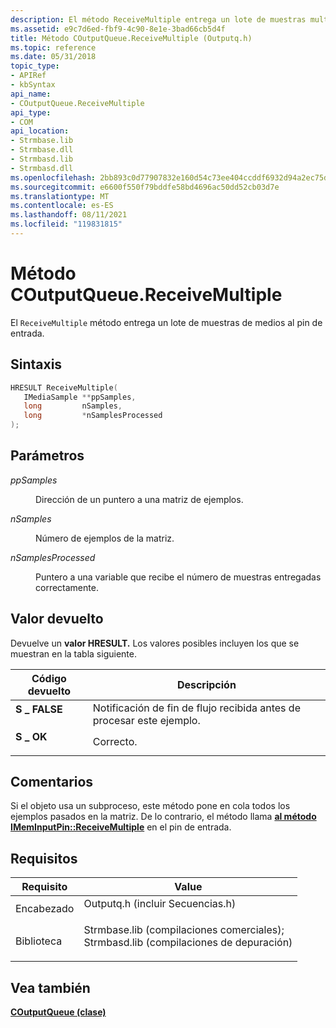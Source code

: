```yaml
---
description: El método ReceiveMultiple entrega un lote de muestras multimedia al pin de entrada.
ms.assetid: e9c7d6ed-fbf9-4c90-8e1e-3bad66cb5d4f
title: Método COutputQueue.ReceiveMultiple (Outputq.h)
ms.topic: reference
ms.date: 05/31/2018
topic_type:
- APIRef
- kbSyntax
api_name:
- COutputQueue.ReceiveMultiple
api_type:
- COM
api_location:
- Strmbase.lib
- Strmbase.dll
- Strmbasd.lib
- Strmbasd.dll
ms.openlocfilehash: 2bb893c0d77907832e160d54c73ee404ccddf6932d94a2ec75d0ecfc984f9014
ms.sourcegitcommit: e6600f550f79bddfe58bd4696ac50dd52cb03d7e
ms.translationtype: MT
ms.contentlocale: es-ES
ms.lasthandoff: 08/11/2021
ms.locfileid: "119831815"
---
```

# <a name="coutputqueuereceivemultiple-method"></a>Método COutputQueue.ReceiveMultiple

El `ReceiveMultiple` método entrega un lote de muestras de medios al pin de entrada.

## <a name="syntax"></a>Sintaxis


```C++
HRESULT ReceiveMultiple(
   IMediaSample **ppSamples,
   long         nSamples,
   long         *nSamplesProcessed
);
```



## <a name="parameters"></a>Parámetros

<dl> <dt>

*ppSamples* 
</dt> <dd>

Dirección de un puntero a una matriz de ejemplos.

</dd> <dt>

*nSamples* 
</dt> <dd>

Número de ejemplos de la matriz.

</dd> <dt>

*nSamplesProcessed* 
</dt> <dd>

Puntero a una variable que recibe el número de muestras entregadas correctamente.

</dd> </dl>

## <a name="return-value"></a>Valor devuelto

Devuelve un **valor HRESULT.** Los valores posibles incluyen los que se muestran en la tabla siguiente.



| Código devuelto                                                                             | Descripción                                                                   |
|-----------------------------------------------------------------------------------------|-------------------------------------------------------------------------------|
| <dl> <dt>**S \_ FALSE**</dt> </dl> | Notificación de fin de flujo recibida antes de procesar este ejemplo.<br/> |
| <dl> <dt>**S \_ OK**</dt> </dl>    | Correcto.<br/>                                                           |



 

## <a name="remarks"></a>Comentarios

Si el objeto usa un subproceso, este método pone en cola todos los ejemplos pasados en la matriz. De lo contrario, el método llama [**al método IMemInputPin::ReceiveMultiple**](/windows/desktop/api/Strmif/nf-strmif-imeminputpin-receivemultiple) en el pin de entrada.

## <a name="requirements"></a>Requisitos



| Requisito | Value |
|--------------------|--------------------------------------------------------------------------------------------------------------------------------------------------------------------------------------------|
| Encabezado<br/>  | <dl> <dt>Outputq.h (incluir Secuencias.h)</dt> </dl>                                                                                   |
| Biblioteca<br/> | <dl> <dt>Strmbase.lib (compilaciones comerciales); </dt> <dt>Strmbasd.lib (compilaciones de depuración)</dt> </dl> |



## <a name="see-also"></a>Vea también

<dl> <dt>

[**COutputQueue (clase)**](coutputqueue.md)
</dt> </dl>

 

 





